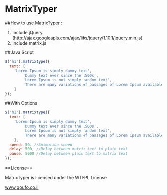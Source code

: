 MatrixTyper
===========

##How to use MatrixTyper :

1. Include jQuery. (http://ajax.googleapis.com/ajax/libs/jquery/1.10.1/jquery.min.js)
2. Include matrix.js

##Java Script 
```javascript
$('h1').matrixtype({
  text: [
    'Lorem Ipsum is simply dummy text',
		'Dummy text ever since the 1500s',
		'Lorem Ipsum is not simply random text',
		'There are many variations of passages of Lorem Ipsum available'
	]
});
```
##With Options
```javascript
$('h1').matrixtype({
  text: [
    'Lorem Ipsum is simply dummy text',
		'Dummy text ever since the 1500s',
		'Lorem Ipsum is not simply random text',
		'There are many variations of passages of Lorem Ipsum available'
	],
  speed: 50, //Animation speed
  delay: 500, //Delay between matrix text to plain text
  pause: 5000 //Delay between plain text to matrix text
});
```

==License==

MatrixTyper is licensed under the WTFPL License

www.goufo.co.il
